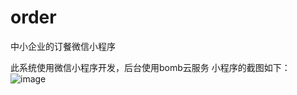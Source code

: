# order
中小企业的订餐微信小程序

此系统使用微信小程序开发，后台使用bomb云服务
小程序的截图如下：
![image](https://github.com/xuexiangjys/order/blob/master/img/%E5%BE%AE%E4%BF%A1%E5%9B%BE%E7%89%87_20170807000515.jpg)
